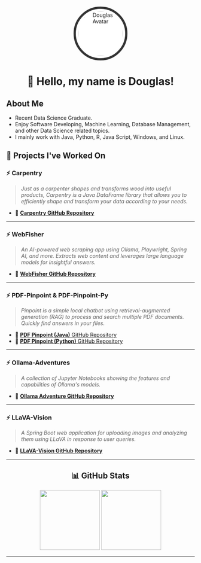 <!-- Profile Banner or Avatar (Optional) -->
<p align="center">
  <img 
    src="https://avatars.githubusercontent.com/u/190862800?v=4" 
    width="120" 
    alt="Douglas' Avatar"
    style="border-radius: 75%; border: 6px solid #333; padding: 6px; background: white;">
</p>


<h1 align="center">👋 Hello, my name is Douglas!</h1>

## About Me
- Recent Data Science Graduate.
- Enjoy Software Developing, Machine Learning, Database Management, and other Data Science related topics.
- I mainly work with Java, Python, R, Java Script, Windows, and Linux.

## 🚀 Projects I've Worked On

### ⚡ Carpentry
> _Just as a carpenter shapes and transforms wood into useful products, Carpentry is a Java DataFrame library that allows you to efficiently shape and transform your data according to your needs._
- 🔗 [**Carpentry GitHub Repository**](https://github.com/dug22/carpentry)

---

### ⚡ WebFisher
> _An AI-powered web scraping app using Ollama, Playwright, Spring AI, and more. Extracts web content and leverages large language models for insightful answers._
- 🔗 [**WebFisher GitHub Repository**](https://github.com/dug22/Web-Fisher)

---

### ⚡ PDF-Pinpoint & PDF-Pinpoint-Py
> _Pinpoint is a simple local chatbot using retrieval-augmented generation (RAG) to process and search multiple PDF documents. Quickly find answers in your files._
- 🔗 [**PDF Pinpoint (Java)** GitHub Repository](https://github.com/dug22/PDF-Pinpoint)
- 🔗 [**PDF Pinpoint (Python)** GitHub Repository](https://github.com/dug22/PDF-Pinpoint-Py)

---

### ⚡ Ollama-Adventures
> _A collection of Jupyter Notebooks showing the features and capabilities of Ollama's models._
- 🔗 [**Ollama Adventure GitHub Repository**](https://github.com/dug22/Ollama-Adventures)

---

### ⚡ LLaVA-Vision
> _A Spring Boot web application for uploading images and analyzing them using LLaVA in response to user queries._
- 🔗 [**LLaVA-Vision GitHub Repository**](https://github.com/dug22/LLaVA-Vision)

---

<h2 align="center">
📊 GitHub Stats
</h2>

<p align="center">
  <img src="https://github-readme-stats.vercel.app/api?username=dug22&theme=github_dark&show_icons=true&rank_icon=github" height="160">
  <img src="https://github-readme-stats.vercel.app/api/top-langs/?username=dug22&layout=compact&theme=github_dark&hide_progress=true" height="160">
</p>

---

